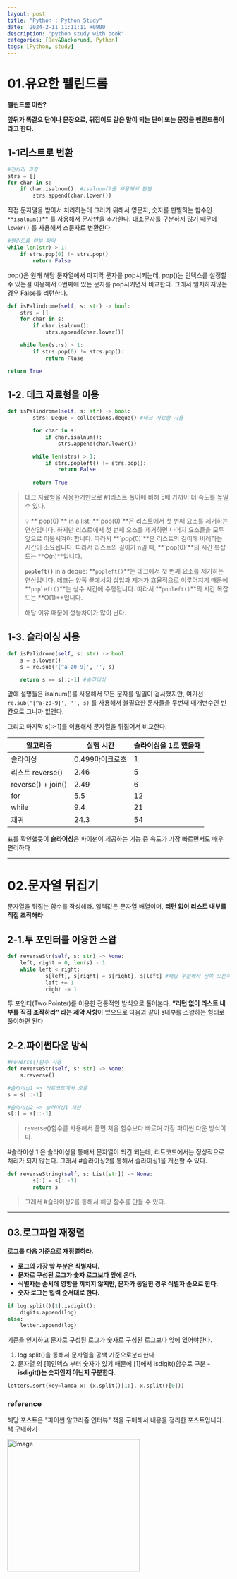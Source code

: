 ```yaml
---
layout: post
title: "Python : Python Study"
date: '2024-2-11 11:11:11 +0900'
description: "python study with book"
categories: [Dev&Backorund, Python]
tags: [Python, study]
---
```


# 01.유요한 펠린드롬

**펠린드롬 이란?**

**앞뒤가 똑같으 단어나 문장으로, 뒤집어도 같은 말이 되는 단어 또는 문장을 펜린드롬이라고 한다.** 

## 1-1리스트로 변환

```python
#전처리 과정 
strs = []
for char in s:
	if char.isalnum(): #isalnum()를 사용해서 판별
		strs.append(char.lower())
```

직접 문자열을 받아서 처리하는데 그러기 위해서 영문자, 숫자를 판별하는 함수인 `**isalnum()`** 를 사용해서 문자만을 추가한다. 대소문자를 구분하지 않기 때문에 `lower()` 를 사용해서 소문자로 변환한다

```python
#펜린드롬 여부 파악
while len(str) > 1:
	if strs.pop(0) != strs.pop()
		return False
```

pop()은 원래 해당 문자열에서 마지막 문자를 pop시키는데, pop()는 인덱스를 설정할수 있는걸 이용해서 0번째에 있는 문자를 pop시키면서 비교한다. 그래서 일치하지않는 경우 False를 리턴한다.

```python
def isPalindrome(self, s: str) -> bool:
	strs = []
	for char in s:
		if char.isalnum():
			strs.append(char.lower())

	while len(strs) > 1:
		if strs.pop(0) != strs.pop():
			return Flase

return True
```

## 1-2. 데크 자료형을 이용

```python
def isPalindrome(self, s: str) -> bool:
        strs: Deque = collections.deque() #데크 자료형 사용

        for char in s:
            if char.isalnum():
                strs.append(char.lower())

        while len(strs) > 1:
            if strs.popleft() != strs.pop():
                return False
        
        return True
```

> 데크 자료형을 사용한거만으로 #1리스트 풀이에 비해 5배 가까이 더 속도를 높일 수 있다.
> 
> 
> <aside>
> 💡 **`pop(0)`** in a list: **`pop(0)`**은 리스트에서 첫 번째 요소를 제거하는 연산입니다. 하지만 리스트에서 첫 번째 요소를 제거하면 나머지 요소들을 모두 앞으로 이동시켜야 합니다. 따라서 **`pop(0)`**은 리스트의 길이에 비례하는 시간이 소요됩니다. 따라서 리스트의 길이가 n일 때, **`pop(0)`**의 시간 복잡도는 **O(n)**입니다.
> 
> **`popleft()`** in a deque: **`popleft()`**는 데크에서 첫 번째 요소를 제거하는 연산입니다. 데크는 양쪽 끝에서의 삽입과 제거가 효율적으로 이루어지기 때문에 **`popleft()`**는 상수 시간에 수행됩니다. 따라서 **`popleft()`**의 시간 복잡도는 **O(1)**입니다.
> 
> </aside>
> 
> 해당 이유 때문에 성능차이가 많이 난다.
> 

## 1-3. 슬라이싱 사용

```python
def isPalidrome(self, s: str) -> bool:
	s = s.lower()
	s = re.sub('[^a-z0-9]', '', s)

	return s == s[::-1] #슬라이싱
```

앞에 설명들은 isalnum()를 사용해서 모든 문자를 일일이 검사했지만, 
여기선 `re.sub('[^a-z0-9]', '', s)` 를 사용해서 불필요한 문자들을 두번째 매개변수인 빈칸으로 그니까 없앤다.

그리고 마지막 s[::-1]를 이용해서 문자열을 뒤집어서 비교한다.
> 

| 알고리즘 | 실행 시간 | 슬라이싱을 1로 했을때 |
| --- | --- | --- |
| 슬라이싱 | 0.499마이크로초 | 1 |
| 리스트 reverse() | 2.46 | 5 |
| reverse() + join() | 2.49 | 6 |
| for | 5.5 | 12 |
| while | 9.4 | 21 |
| 재귀 | 24.3 | 54 |

표를 확인했듯이 **슬라이싱**은 파이썬이 제공하는 기능 중 속도가 가장 빠르면서도 매우 편리하다

---

# 02.문자열 뒤집기

문자열을 뒤집는 함수를 작성해라. 입력값은 문자열 배열이며, **리턴 없이 리스트 내부를 직접 조작해라**

## 2-1.투 포인터를 이용한 스왑

```python
def reverseStr(self, s: str) -> None:
	left, right = 0, len(s) - 1
	while left < right:
			s[left], s[right] = s[right], s[left] #해당 부분에서 왼쪽 오른쪽 교체됨
			left += 1
			right -= 1
```

 투 포인터(Two Pointer)를 이용한 전통적인 방식으로 풀어본다. 
**”리턴 없이 리스트 내부를 직접 조작하라” 라는 제약 사항**이 있으므로 다음과 같이 s내부를 스왑하는 형태로 풀이하면 된다


## 2-2.파이썬다운 방식

```python
#reverse()함수 사용
def reverseStr(self, s: str) -> None:
	s.reverse()

#슬라이싱1 => 리트코드에서 오류
s = s[::-1]

#슬라이싱2 => 슬라이싱1 개선
s[:] = s[::-1]
```

> reverse()함수를 사용해서 풀면 처음 함수보다 빠르며 가장 파이썬 다운 방식이다.

#슬라이싱 1
은 슬라이싱을 통해서 문자열이 되긴 되는데, 리트코드에서는 정상적으로 처리가 되지 않는다.
그래서 #슬라이싱2를 통해서 슬라이싱1을 개선할 수 있다.
> 

```python
def reverseString(self, s: List[str]) -> None:
        s[:] = s[::-1]
        return s
```

> 그래서 #슬라이싱2를 통해서 해당 함수를 만들 수 있다.
> 

---

## 03.로그파일 재정렬

**로그를 다음 기준으로 재정렬하라.**

- **로그의 가장 앞 부분은 식별자다.**
- **문자로 구성된 로그가 숫자 로그보다 앞에 온다.**
- **식별자는 순서에 영향을 끼치지 않지만, 문자가 동일한 경우 식별자 순으로 한다.**
- **숫자 로그는 입력 순서대로 한다.**

```python
if log.split()[1].isdigit():
	digits.append(log)
else:
	letter.append(log)
```

기준을 인지하고 문자로 구성된 로그가 숫자로 구성된 로그보다 앞에 있어야한다.

1. log.split()을 통해서 문자열을 공백 기준으로분리한다
2. 문자열 의 [1]인덱스 부터 숫자가 있기 때문에 [1]에서 isdigit()함수로 구분
  -**isdigit()는 숫자인지 아닌지 구분한다.**
> 

```python
letters.sort(key=lamda x: (x.split()[1:], x.split()[0]))
```



### reference

해당 포스트은 "파이썬 알고리즘 인터뷰" 책을 구매해서 내용을 정리한 포스트입니다.  
[책 구매하기](https://www.yes24.com/Product/Goods/91084402)
<p align="left">
<img src="https://github.com/hyuntaeLee/hyuntaeLee.github.io/assets/97331148/bf17718d-042e-40d1-acb4-72b0e7ba1773" alt="image" width = 300>
</p>